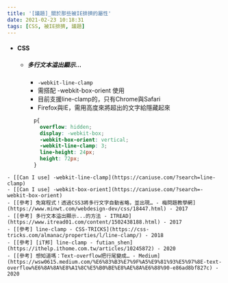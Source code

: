```yaml
---
title: '[議題]_關於那些被IE排擠的屬性'
date: 2021-02-23 10:18:31
tags: [CSS, 被IE排擠, 議題]
---
```


- #### CSS
  - ##### 多行文本溢出顯示...
    - ``-webkit-line-clamp``
    - 需搭配 -webkit-box-orient 使用
    - 目前支援line-clamp的，只有Chrome與Safari
    - Firefox與IE，需用高度來將超出的文字給隱藏起來

    ```css
      p{
        overflow: hidden;
        display: -webkit-box;
        -webkit-box-orient: vertical;
        -webkit-line-clamp: 3;
        line-height: 24px;
        height: 72px;
      }
    ```


<!-- more -->

    - [[Can I use] -webkit-line-clamp](https://caniuse.com/?search=line-clamp)
    - [[Can I use] -webkit-box-orient](https://caniuse.com/?search=-webkit-box-orient)
    - [[參考] 免寫程式！透過CSS3將多行文字自動省略，並出現… - 梅問題教學網](https://www.minwt.com/webdesign-dev/css/18447.html) - 2017
    - [[參考] 多行文本溢出顯示...的方法 - ITREAD](https://www.itread01.com/content/1502438188.html) - 2017
    - [[參考] line-clamp - CSS-TRICKS](https://css-tricks.com/almanac/properties/l/line-clamp/) - 2018
    - [[參考] [iT邦] line-clamp - futian_shen](https://ithelp.ithome.com.tw/articles/10245872) - 2020
    - [[參考] 想知道嗎：Text-overflow把行尾變成… - Medium](https://wsw0615.medium.com/%E6%83%B3%E7%9F%A5%E9%81%93%E5%97%8E-text-overflow%E6%8A%8A%E8%A1%8C%E5%B0%BE%E8%AE%8A%E6%88%90-e86ad8bf827c) - 2020

